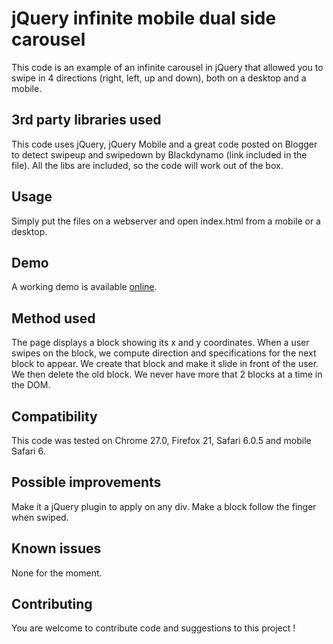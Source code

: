 # jQuery infinite mobile dual side carousel

This code is an example of an infinite carousel in jQuery that allowed you to swipe in 4 directions (right, left, up and down), both on a desktop and a mobile. 

## 3rd party libraries used
This code uses jQuery, jQuery Mobile and a great code posted on Blogger to detect swipeup and swipedown by Blackdynamo (link included in the file). All the libs are included, so the code will work out of the box.

## Usage
Simply put the files on a webserver and open index.html from a mobile or a desktop.

## Demo
A working demo is available [online](http://siebmanb.com/jquery-inifinite-dual-side-carousel).

## Method used
The page displays a block showing its x and y coordinates. When a user swipes on the block, we compute direction and specifications for the next block to appear. We create that block and make it slide in front of the user. We then delete the old block. We never have more that 2 blocks at a time in the DOM.

## Compatibility
This code was tested on Chrome 27.0, Firefox 21, Safari 6.0.5 and mobile Safari 6.

## Possible improvements
Make it a jQuery plugin to apply on any div. Make a block follow the finger when swiped.

## Known issues
None for the moment.

## Contributing
You are welcome to contribute code and suggestions to this project !